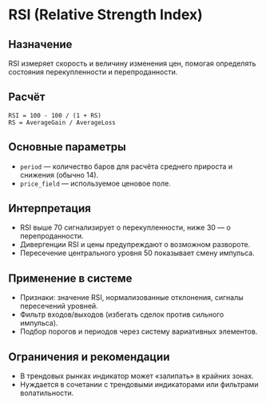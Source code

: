 # RSI (Relative Strength Index)

## Назначение
RSI измеряет скорость и величину изменения цен, помогая определять состояния перекупленности и перепроданности.

## Расчёт
```
RSI = 100 - 100 / (1 + RS)
RS = AverageGain / AverageLoss
```

## Основные параметры
- `period` — количество баров для расчёта среднего прироста и снижения (обычно 14).
- `price_field` — используемое ценовое поле.

## Интерпретация
- RSI выше 70 сигнализирует о перекупленности, ниже 30 — о перепроданности.
- Дивергенции RSI и цены предупреждают о возможном развороте.
- Пересечение центрального уровня 50 показывает смену импульса.

## Применение в системе
- Признаки: значение RSI, нормализованные отклонения, сигналы пересечений уровней.
- Фильтр входов/выходов (избегать сделок против сильного импульса).
- Подбор порогов и периодов через систему вариативных элементов.

## Ограничения и рекомендации
- В трендовых рынках индикатор может «залипать» в крайних зонах.
- Нуждается в сочетании с трендовыми индикаторами или фильтрами волатильности.
